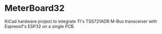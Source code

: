 # MeterBoard32
KiCad hardware project to integrate TI's TSS721ADR M-Bus transceiver with Espressif's ESP32 on a single PCB.
